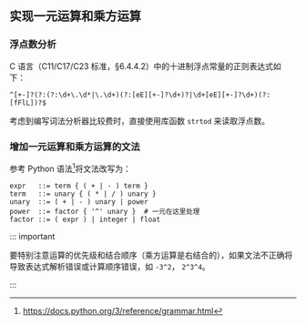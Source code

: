 ## 实现一元运算和乘方运算

### 浮点数分析

C 语言（C11/C17/C23 标准，§6.4.4.2）中的十进制浮点常量的正则表达式如下：

```
^[+-]?(?:(?:\d+\.\d*|\.\d+)(?:[eE][+-]?\d+)?|\d+[eE][+-]?\d+)(?:[fFlL])?$
```

考虑到编写词法分析器比较费时，直接使用库函数 `strtod` 来读取浮点数。

### 增加一元运算和乘方运算的文法

参考 Python 语法[^python-grammar]将文法改写为：

[^python-grammar]: <https://docs.python.org/3/reference/grammar.html>

```ebnf
expr   ::= term { ( + | - ) term }
term   ::= unary { ( * | / ) unary }
unary  ::= ( + | - ) unary | power
power  ::= factor { '^' unary }  # 一元在这里处理
factor ::= ( expr ) | integer | float
```

::: important

要特别注意运算的优先级和结合顺序（乘方运算是右结合的），如果文法不正确将导致表达式解析错误或计算顺序错误，如 `-3^2`， `2^3^4`。

:::